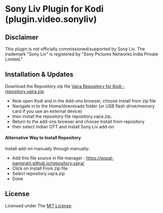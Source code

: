 # Sony Liv Plugin for Kodi (plugin.video.sonyliv)

## Disclaimer

This plugin is not officially commissioned/supported by Sony Liv.
The trademark "Sony Liv" is registered by "Sony Pictures Networks India Private Limited."

## Installation & Updates

Download the Repository zip file [Vajra Repository for Kodi - repository.vajra.zip](https://gopal-panigrahi.github.io/repository.vajra/repository.vajra.zip).

- Now open Kodi and in the Add-ons browser, choose Install from zip file
- Navigate in to the Home/downloads folder (or USB flash drive/memory card if you use an external device)
- then install the repository file repository.vajra.zip.
- Return to the add-ons browser and choose Install from repository
- then select Indian OTT and install Sony Liv add-on

#### Alternative Way to Install Repository

Install add-on manually through manually:<br/>

- Add this file source in file manager : https://gopal-panigrahi.github.io/repository.vajra/
- Click on Install From zip file
- Select repository.vajra.zip
- Done

## License

Licensed under The [MIT License](https://github.com/gopal-panigrahi/plugin.video.sonyliv/blob/main/LICENSE).
